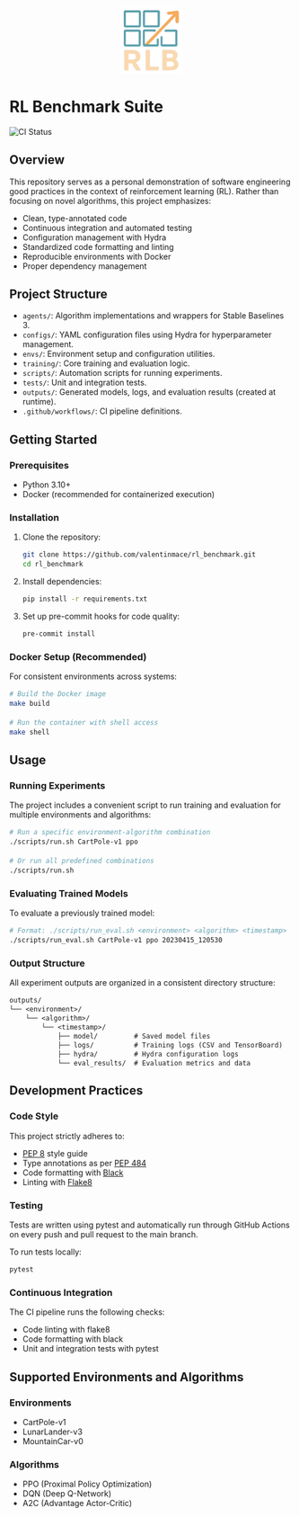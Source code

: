 <p align="center">
    <img src="assets/logo.png" alt="RL Benchmark Logo" width="110"/>
</p>

# RL Benchmark Suite

![CI Status](https://github.com/valentinmace/rl_benchmark/actions/workflows/tests.yml/badge.svg)

## Overview

This repository serves as a personal demonstration of software engineering good practices in the context of reinforcement learning (RL). Rather than focusing on novel algorithms, this project emphasizes:

- Clean, type-annotated code
- Continuous integration and automated testing
- Configuration management with Hydra
- Standardized code formatting and linting
- Reproducible environments with Docker
- Proper dependency management

## Project Structure

- `agents/`: Algorithm implementations and wrappers for Stable Baselines 3.
- `configs/`: YAML configuration files using Hydra for hyperparameter management.
- `envs/`: Environment setup and configuration utilities.
- `training/`: Core training and evaluation logic.
- `scripts/`: Automation scripts for running experiments.
- `tests/`: Unit and integration tests.
- `outputs/`: Generated models, logs, and evaluation results (created at runtime).
- `.github/workflows/`: CI pipeline definitions.

## Getting Started

### Prerequisites

- Python 3.10+
- Docker (recommended for containerized execution)

### Installation

1. Clone the repository:
   ```bash
   git clone https://github.com/valentinmace/rl_benchmark.git
   cd rl_benchmark
   ```

2. Install dependencies:
   ```bash
   pip install -r requirements.txt
   ```

3. Set up pre-commit hooks for code quality:
   ```bash
   pre-commit install
   ```

### Docker Setup (Recommended)

For consistent environments across systems:

```bash
# Build the Docker image
make build

# Run the container with shell access
make shell
```

## Usage

### Running Experiments

The project includes a convenient script to run training and evaluation for multiple environments and algorithms:

```bash
# Run a specific environment-algorithm combination
./scripts/run.sh CartPole-v1 ppo

# Or run all predefined combinations
./scripts/run.sh
```

### Evaluating Trained Models

To evaluate a previously trained model:

```bash
# Format: ./scripts/run_eval.sh <environment> <algorithm> <timestamp>
./scripts/run_eval.sh CartPole-v1 ppo 20230415_120530
```

### Output Structure

All experiment outputs are organized in a consistent directory structure:

```
outputs/
└── <environment>/
    └── <algorithm>/
        └── <timestamp>/
            ├── model/         # Saved model files
            ├── logs/          # Training logs (CSV and TensorBoard)
            ├── hydra/         # Hydra configuration logs
            └── eval_results/  # Evaluation metrics and data
```

## Development Practices

### Code Style

This project strictly adheres to:
- [PEP 8](https://pep8.org/) style guide
- Type annotations as per [PEP 484](https://peps.python.org/pep-0484/)
- Code formatting with [Black](https://black.readthedocs.io/)
- Linting with [Flake8](https://flake8.pycqa.org/)

### Testing

Tests are written using pytest and automatically run through GitHub Actions on every push and pull request to the main branch.

To run tests locally:

```bash
pytest
```

### Continuous Integration

The CI pipeline runs the following checks:
- Code linting with flake8
- Code formatting with black
- Unit and integration tests with pytest

## Supported Environments and Algorithms

### Environments
- CartPole-v1
- LunarLander-v3
- MountainCar-v0

### Algorithms
- PPO (Proximal Policy Optimization)
- DQN (Deep Q-Network)
- A2C (Advantage Actor-Critic)
